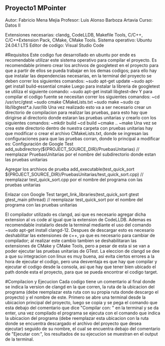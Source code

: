 ## Proyecto1 MPointer

Autor: Fabricio Mena Mejia
Profesor: Luis Alonso Barboza Artavia
Curso: Datos II

Extensiones necesarias: clandg, CodeLLDB, Makefile Tools, C/C++, C/C++Extension Pack, CMake, CMake Tools.
Sistema operativo: Ubuntu 24.04.1 LTS
Editor de codigo: Visual Studio Code

#Requisitos
Este codigo fue desarrollado en ubuntu por ende es recomendable utilizar este sistema operativo para compilar el proyecto.
Es recomendable primero crear los archivos de googletest en el proyecto para que a partir de ellos se pueda trabajar en los demas codigos; para ello hay que instalar
las dependencias necesarias, en la terminal del proyecto se deben correr los siguientes comandos: 
~sudo apt-get update
~sudo apt-get install build-essential cmake 
Luego para instalar la libreria de googletest se utiliza el siguiente comando:
~sudo apt-get install libgtest-dev
Y para compilar el codigo fuente se necesitan correr los siguientes comandos:
~cd /usr/src/gtest
~sudo cmake CMakeLists.txt
~sudo make
~sudo cp lib/libgtest*.a /usr/lib
Una vez realizado esto va a ser necesario crear un directorio de compilacion para realizar las pruebas, para esto hay que dirigirse al directorio donde estaran las pruebas unitarias y crearlo con los siguientes comandos:
~mkdir build
~cd build
~cmake ..
~make
Una vez se crea este directorio dentro de nuestra carpeta con pruebas unitarias hay que modificar o crear el archivo CMakeLists.txt, donde se ingresan las configuraciones para que las pruebas corran, donde lo principal a modificar es:
Configuración de Google Test
add_subdirectory(${PROJECT_SOURCE_DIR}/PruebasUnitarias) // reemplazar PruebasUnitarias por el nombre del subdirectorio donde estan las pruebas unitarias

Agregar los archivos de prueba
add_executable(test_quick_sort ${PROJECT_SOURCE_DIR}/PruebasUnitarias/test_quick_sort.cpp) // reemplazar test_quick_sort.cpp por el nombre del programa con las pruebas unitarias

Enlazar con Google Test
target_link_libraries(test_quick_sort gtest gtest_main pthread) // reemplazar test_quick_sort por el nombre del programa con las pruebas unitarias

El compilador utilizado es clangd, asi que es necesario agregar dicha extension al vs code al igual que la extension de CodeLLDB.
Ademas es recomendable instalarlo desde la terminal mediante el uso del comando ~sudo apt-get install clangd-12.
Despues de descargar esto es necesario deshabilitar las extensiones de c++, ya que es necesario para cambiar de compilador; al realizar este cambio
tambien se deshabilitaran las extensiones de CMake y CMake Tools, pero a pesar de esta si se van a poder ejecutar las pruebas unitarias de GTest.
La eleccion de clangd se dee a que su integracion con linux es muy buena, asi evita ciertos errores a la hora de ejecutar el codigo, pero una desventaja 
es que  hay que compilar y ejecutar el codigo desde la consola, asi que hay que tener bien ubicado el path donde esta el proyecto, para que se pueda 
encontrar el codigo target.

#Compilacion y Ejecucion
Cada codigo tiene un comentario al final donde se indica la version de clangd en la que corren, la ruta de la ubicacion del programa (debe reemplazar esta ruta con su propia ruta donde descargo el proyecto) y el nombre de este.
Primero se abre una terminal desde la ubicacion principal del proyecto, luego se copia y se pega el comando que esta debajo del comentario que dice 
"Compilar con: " en la terminal y se da enter, una vez compilado el programa se ejecuta con el comando que indica la ubicacion del programa (debe reemplazar esta ubicacion con la ruta donde se encuentra descargado el archivo del proyecto que desea ejecutar) seguido de su nombre, el cual se encuentra debajo del comentario de "Ejecutar con:", los resultados de su ejecucion se muestran en el output de la terminal.
